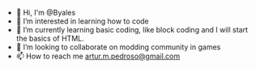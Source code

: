 - 👋 Hi, I'm @Byales
- 👀 I’m interested in learning how to code
- 🌱 I’m currently learning basic coding, like block coding and I will start the basics of HTML.
- 💞️ I’m looking to collaborate on modding community in games
- 📫 How to reach me artur.m.pedroso@gmail.com

<!---
Byales/Byales is a ✨ special ✨ repository because its `README.md` (this file) appears on your GitHub profile.
You can click the Preview link to take a look at your changes.
--->
